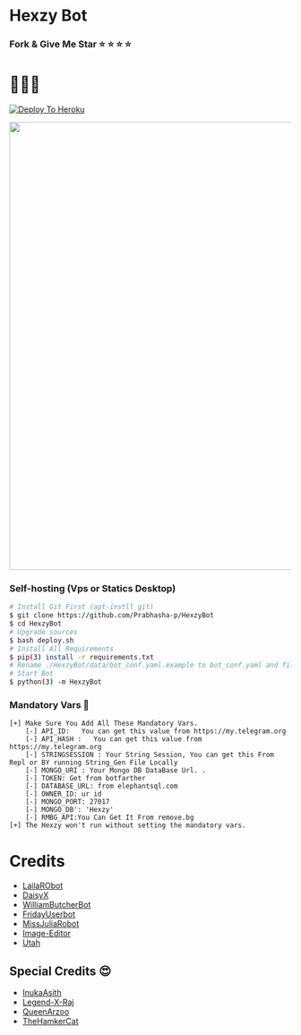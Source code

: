 
# Hexzy Bot

### Fork & Give Me Star ⭐️ ⭐️ ⭐️ ⭐️ 
# 🤩🤩🤩
[![Deploy To Heroku](https://www.herokucdn.com/deploy/button.svg)](https://heroku.com/deploy)

<p align="center"><a href="https://t.me/HitechRocket"><img src="https://telegra.ph/file/b41dfb16ec665a841f884.png" width="800"></a></p>

### Self-hosting  (Vps or Statics Desktop)
```sh
# Install Git First (apt-instll git)
$ git clone https://github.com/Prabhasha-p/HexzyBot
$ cd HexzyBot
# Upgrade sources
$ bash deploy.sh
# Install All Requirements 
$ pip(3) install -r requirements.txt
# Rename ./HexzyBot/data/bot_conf.yaml.example to bot_conf.yaml and fill
# Start Bot 
$ python(3) -m HexzyBot
```

### Mandatory Vars 📒
```
[+] Make Sure You Add All These Mandatory Vars. 
    [-] API_ID:   You can get this value from https://my.telegram.org
    [-] API_HASH :   You can get this value from https://my.telegram.org
    [-] STRINGSESSION : Your String Session, You can get this From Repl or BY running String_Gen File Locally
    [-] MONGO_URI : Your Mongo DB DataBase Url. .
    [-] TOKEN: Get from botfarther
    [-] DATABASE_URL: from elephantsql.com
    [-] OWNER_ID: ur id
    [-] MONGO_PORT: 27017
    [-] MONGO_DB': 'Hexzy'
    [-] RMBG_API:You Can Get It From remove.bg 
[+] The Hexzy won't run without setting the mandatory vars.
```

#  Credits

 - [LailaRObot](https://github.com/QueenArzoo/LaylaRobot)
 - [DaisyX](https://gitlab.com/TeamDaisyX/DaisyX)
 - [WilliamButcherBot](https://github.com/thehamkercat/WilliamButcherBot)
 - [FridayUserbot](https://github.com/DevsExpo/FridayUserbot)
 - [MissJuliaRobot](https://github.com/MissJuliaRobot/MissJuliaRobot)
 - [Image-Editor](https://github.com/TroJanzHEX/Image-Editor/)
 - [Utah](https://github.com/minatouzuki/utah)

## Special Credits 😍
- [InukaAsith](github.com/inukaasith)
- [Legend-X-Raj](github.com/LegendX-Raj)
- [QueenArzoo](github.com/QueenArzoo)
- [TheHamkerCat](github.com/thehamkercat)
